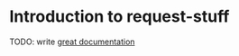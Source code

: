 # Introduction to request-stuff

TODO: write [great documentation](http://jacobian.org/writing/what-to-write/)
